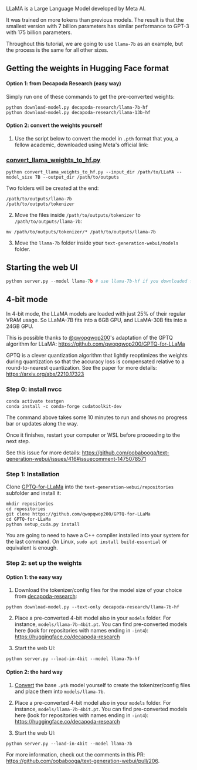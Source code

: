 LLaMA is a Large Language Model developed by Meta AI. 

It was trained on more tokens than previous models. The result is that the smallest version with 7 billion parameters has similar performance to GPT-3 with 175 billion parameters.

Throughout this tutorial, we are going to use `llama-7b` as an example, but the process is the same for all other sizes.

## Getting the weights in Hugging Face format

#### Option 1: from Decapoda Research (easy way)

Simply run one of these commands to get the pre-converted weights:

```
python download-model.py decapoda-research/llama-7b-hf
python download-model.py decapoda-research/llama-13b-hf
```

#### Option 2: convert the weights yourself

1. Use the script below to convert the model in `.pth` format that you, a fellow academic, downloaded using Meta's official link:

### [convert_llama_weights_to_hf.py](https://github.com/huggingface/transformers/blob/main/src/transformers/models/llama/convert_llama_weights_to_hf.py)

```
python convert_llama_weights_to_hf.py --input_dir /path/to/LLaMA --model_size 7B --output_dir /path/to/outputs
```

Two folders will be created at the end:

```
/path/to/outputs/llama-7b
/path/to/outputs/tokenizer
```

2. Move the files inside `/path/to/outputs/tokenizer` to `/path/to/outputs/llama-7b`:

```
mv /path/to/outputs/tokenizer/* /path/to/outputs/llama-7b
```

3. Move the `llama-7b` folder inside your `text-generation-webui/models` folder.

## Starting the web UI

```python
python server.py --model llama-7b # use llama-7b-hf if you downloaded from decapoda
```

## 4-bit mode

In 4-bit mode, the LLaMA models are loaded with just 25% of their regular VRAM usage. So LLaMA-7B fits into a 6GB GPU, and LLaMA-30B fits into a 24GB GPU.

This is possible thanks to [@qwopqwop200](https://github.com/qwopqwop200/GPTQ-for-LLaMa)'s adaptation of the GPTQ algorithm for LLaMA: https://github.com/qwopqwop200/GPTQ-for-LLaMa

GPTQ is a clever quantization algorithm that lightly reoptimizes the weights during quantization so that the accuracy loss is compensated relative to a round-to-nearest quantization. See the paper for more details: https://arxiv.org/abs/2210.17323

### Step 0: install nvcc

```
conda activate textgen
conda install -c conda-forge cudatoolkit-dev
```

The command above takes some 10 minutes to run and shows no progress bar or updates along the way.

Once it finishes, restart your computer or WSL before proceeding to the next step.

See this issue for more details: https://github.com/oobabooga/text-generation-webui/issues/416#issuecomment-1475078571

### Step 1: Installation

Clone [GPTQ-for-LLaMa](https://github.com/qwopqwop200/GPTQ-for-LLaMa) into the `text-generation-webui/repositories` subfolder and install it:

```
mkdir repositories
cd repositories
git clone https://github.com/qwopqwop200/GPTQ-for-LLaMa
cd GPTQ-for-LLaMa
python setup_cuda.py install
```

You are going to need to have a C++ compiler installed into your system for the last command. On Linux, `sudo apt install build-essential` or equivalent is enough.

### Step 2: set up the weights

#### Option 1: the easy way 

1. Download the tokenizer/config files for the model size of your choice from [decapoda-research](https://huggingface.co/decapoda-research):

```
python download-model.py --text-only decapoda-research/llama-7b-hf
```

2. Place a pre-converted 4-bit model also in your `models` folder. For instance, `models/llama-7b-4bit.pt`. You can find pre-converted models here (look for repositories with names ending in `-int4`): https://huggingface.co/decapoda-research

3. Start the web UI:

```
python server.py --load-in-4bit --model llama-7b-hf
```

#### Option 2: the hard way 

1. [Convert](https://github.com/oobabooga/text-generation-webui/wiki/LLaMA-model#convert_llama_weights_to_hfpy) the base `.pth` model yourself to create the tokenizer/config files and place them into `models/llama-7b`.

2. Place a pre-converted 4-bit model also in your `models` folder. For instance, `models/llama-7b-4bit.pt`. You can find pre-converted models here (look for repositories with names ending in `-int4`): https://huggingface.co/decapoda-research

3. Start the web UI:

```
python server.py --load-in-4bit --model llama-7b
```

For more information, check out the comments in this PR: https://github.com/oobabooga/text-generation-webui/pull/206.